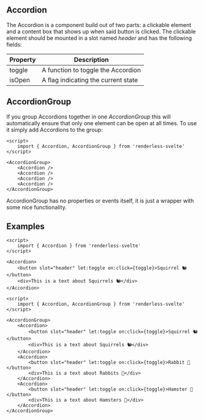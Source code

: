## Accordion

The Accordion is a component build out of two parts: a clickable element and a content box that shows up when said button is clicked. The clickable element should be mounted in a slot named _header_ and has the following fields:

| Property | Description                         |
| -------- | ----------------------------------- |
| toggle   | A function to toggle the Accordion  |
| isOpen   | A flag indicating the current state |

## AccordionGroup

If you group Accordions together in one _AccordionGroup_ this will automatically ensure that only one element can be open at all times. To use it simply add Accordions to the group:

```svelte
<script>
	import { Accordion, AccordionGroup } from 'renderless-svelte'
</script>

<AccordionGroup>
	<Accordion />
	<Accordion />
	<Accordion />
	<Accordion />
</AccordionGroup>
```

AccordionGroup has no properties or events itself, it is just a wrapper with some nice functionality.

## Examples

```svelte
<script>
	import { Accordion } from 'renderless-svelte'
</script>

<Accordion>
	<button slot="header" let:toggle on:click={toggle}>Squirrel 🐿️</button>
	<div>This is a text about Squirrels 🐿️</div>
</Accordion>
```

```svelte
<script>
	import { Accordion, AccordionGroup } from 'renderless-svelte'
</script>

<AccordionGroup>
	<Accordion>
		<button slot="header" let:toggle on:click={toggle}>Squirrel 🐿️</button>
		<div>This is a text about Squirrels 🐿️</div>
	</Accordion>
	<Accordion>
		<button slot="header" let:toggle on:click={toggle}>Rabbit 🐇</button>
		<div>This is a text about Rabbits 🐇</div>
	</Accordion>
	<Accordion>
		<button slot="header" let:toggle on:click={toggle}>Hamster 🐹</button>
		<div>This is a text about Hamsters 🐹</div>
	</Accordion>
</AccordionGroup>
```
